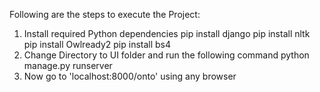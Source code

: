 Following are the steps to execute the Project:
1. Install required Python dependencies
	pip install django
	pip install nltk
	pip install Owlready2
	pip install bs4
2. Change Directory to UI folder and run the following command
	python manage.py runserver
3. Now go to 'localhost:8000/onto' using any browser
